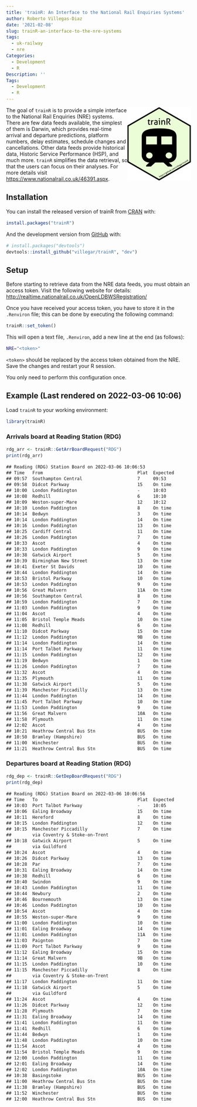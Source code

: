 ```yaml
---
title: 'trainR: An Interface to the National Rail Enquiries Systems'
author: Roberto Villegas-Diaz
date: '2021-02-08'
slug: trainR-an-interface-to-the-nre-systems
tags:
  - uk-railway
  - nre
Categories:
  - Development
  - R
Description: ''
Tags:
  - Development
  - R
---
```


<img src="https://raw.githubusercontent.com/villegar/trainR/main/inst/images/logo.png" alt="logo" align="right" height=200px/>

The goal of `trainR` is to provide a simple interface to the 
National Rail Enquiries (NRE) systems. There are few data feeds 
available, the simplest of them is Darwin, which provides real-time 
arrival and departure predictions, platform numbers, delay estimates, 
schedule changes and cancellations. Other data feeds provide historical 
data, Historic Service Performance (HSP), and much more. `trainR` 
simplifies the data retrieval, so that the users can focus on their 
analyses. For more details visit 
https://www.nationalrail.co.uk/46391.aspx.

## Installation

You can install the released version of trainR from [CRAN](https://CRAN.R-project.org) with:

``` r
install.packages("trainR")
```

And the development version from [GitHub](https://github.com/) with:

``` r
# install.packages("devtools")
devtools::install_github("villegar/trainR", "dev")
```

## Setup
Before starting to retrieve data from the NRE data feeds, you must obtain an access token. 
Visit the following website for details: http://realtime.nationalrail.co.uk/OpenLDBWSRegistration/

Once you have received your access token, you have to store it in the `.Renviron` file; this can be 
done by executing the following command:


```r
trainR::set_token()
```

This will open a text file, `.Renviron`, add a new line at the end (as follows):

```bash
NRE="<token>"
```

`<token>` should be replaced by the access token obtained from the NRE. Save the changes and restart 
your R session.

You only need to perform this configuration once.

## Example (Last rendered on 2022-03-06 10:06)

Load `trainR` to your working environment:

```r
library(trainR)
```

### Arrivals board at Reading Station (RDG)


```r
rdg_arr <- trainR::GetArrBoardRequest("RDG")
print(rdg_arr)
```

```
## Reading (RDG) Station Board on 2022-03-06 10:06:53
## Time   From                                    Plat  Expected
## 09:57  Southampton Central                     7     09:53
## 09:58  Didcot Parkway                          15    On time
## 10:00  London Paddington                       -     10:03
## 10:08  Redhill                                 6     10:10
## 10:09  Weston-super-Mare                       12    10:12
## 10:10  London Paddington                       8     On time
## 10:14  Bedwyn                                  3     On time
## 10:14  London Paddington                       14    On time
## 10:16  London Paddington                       13    On time
## 10:25  Cardiff Central                         11    On time
## 10:26  London Paddington                       7     On time
## 10:33  Ascot                                   4     On time
## 10:33  London Paddington                       9     On time
## 10:38  Gatwick Airport                         5     On time
## 10:39  Birmingham New Street                   13    On time
## 10:41  Exeter St Davids                        10    On time
## 10:44  London Paddington                       14    On time
## 10:53  Bristol Parkway                         10    On time
## 10:53  London Paddington                       9     On time
## 10:56  Great Malvern                           11A   On time
## 10:56  Southampton Central                     8     On time
## 10:59  London Paddington                       7     On time
## 11:03  London Paddington                       9     On time
## 11:04  Ascot                                   4     On time
## 11:05  Bristol Temple Meads                    10    On time
## 11:08  Redhill                                 6     On time
## 11:10  Didcot Parkway                          15    On time
## 11:12  London Paddington                       9B    On time
## 11:14  London Paddington                       14    On time
## 11:14  Port Talbot Parkway                     11    On time
## 11:15  London Paddington                       12    On time
## 11:19  Bedwyn                                  1     On time
## 11:26  London Paddington                       7     On time
## 11:32  Ascot                                   4     On time
## 11:35  Plymouth                                11    On time
## 11:38  Gatwick Airport                         5     On time
## 11:39  Manchester Piccadilly                   13    On time
## 11:44  London Paddington                       14    On time
## 11:45  Port Talbot Parkway                     10    On time
## 11:53  London Paddington                       9     On time
## 11:56  Great Malvern                           10A   On time
## 11:58  Plymouth                                11    On time
## 12:02  Ascot                                   4     On time
## 10:21  Heathrow Central Bus Stn                BUS   On time
## 10:50  Bramley (Hampshire)                     BUS   On time
## 11:00  Winchester                              BUS   On time
## 11:21  Heathrow Central Bus Stn                BUS   On time
```

### Departures board at Reading Station (RDG)


```r
rdg_dep <- trainR::GetDepBoardRequest("RDG")
print(rdg_dep)
```

```
## Reading (RDG) Station Board on 2022-03-06 10:06:56
## Time   To                                      Plat  Expected
## 10:03  Port Talbot Parkway                     -     10:05
## 10:06  Ealing Broadway                         15    On time
## 10:11  Hereford                                8     On time
## 10:15  London Paddington                       12    On time
## 10:15  Manchester Piccadilly                   7     On time
##        via Coventry & Stoke-on-Trent           
## 10:18  Gatwick Airport                         5     On time
##        via Guildford                           
## 10:24  Ascot                                   4     On time
## 10:26  Didcot Parkway                          13    On time
## 10:28  Par                                     7     On time
## 10:31  Ealing Broadway                         14    On time
## 10:38  Redhill                                 6     On time
## 10:40  Swindon                                 9     On time
## 10:43  London Paddington                       11    On time
## 10:44  Newbury                                 2     On time
## 10:46  Bournemouth                             13    On time
## 10:46  London Paddington                       10    On time
## 10:54  Ascot                                   4     On time
## 10:55  Weston-super-Mare                       9     On time
## 11:00  London Paddington                       10    On time
## 11:01  Ealing Broadway                         14    On time
## 11:01  London Paddington                       11A   On time
## 11:03  Paignton                                7     On time
## 11:09  Port Talbot Parkway                     9     On time
## 11:12  Ealing Broadway                         15    On time
## 11:14  Great Malvern                           9B    On time
## 11:15  London Paddington                       10    On time
## 11:15  Manchester Piccadilly                   8     On time
##        via Coventry & Stoke-on-Trent           
## 11:17  London Paddington                       11    On time
## 11:18  Gatwick Airport                         5     On time
##        via Guildford                           
## 11:24  Ascot                                   4     On time
## 11:26  Didcot Parkway                          12    On time
## 11:28  Plymouth                                7     On time
## 11:31  Ealing Broadway                         14    On time
## 11:41  London Paddington                       11    On time
## 11:41  Redhill                                 6     On time
## 11:44  Bedwyn                                  1     On time
## 11:48  London Paddington                       10    On time
## 11:54  Ascot                                   4     On time
## 11:54  Bristol Temple Meads                    9     On time
## 12:00  London Paddington                       11    On time
## 12:01  Ealing Broadway                         14    On time
## 12:02  London Paddington                       10A   On time
## 10:38  Basingstoke                             BUS   On time
## 11:00  Heathrow Central Bus Stn                BUS   On time
## 11:38  Bramley (Hampshire)                     BUS   On time
## 11:52  Winchester                              BUS   On time
## 12:00  Heathrow Central Bus Stn                BUS   On time
```
